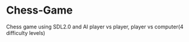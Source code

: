 # Chess-Game
Chess game using SDL2.0 and AI
player vs player, player vs computer(4 difficulty levels)
